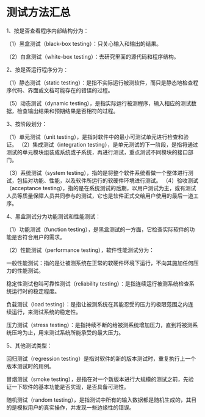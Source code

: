 # 测试方法汇总

1、按是否查看程序内部结构分为：

（1）黑盒测试（black-box testing）：只关心输入和输出的结果。

（2）白盒测试（white-box testing）：去研究里面的源代码和程序结构。

2、按是否运行程序分为：

（1）静态测试（static testing）：是指不实际运行被测软件，而只是静态地检查程序代码、界面或文档可能存在的错误的过程。

（5）动态测试（dynamic testing），是指实际运行被测程序，输入相应的测试数据，检查输出结果和预期结果是否相符的过程。

3、按阶段划分：

（1）单元测试（unit testing），是指对软件中的最小可测试单元进行检查和验证。
（2）集成测试（integration testing），是单元测试的下一阶段，是指将通过测试的单元模块组装成系统或子系统，再进行测试，重点测试不同模块的接口部门。

（3）系统测试（system testing），指的是将整个软件系统看做一个整体进行测试，包括对功能、性能，以及软件所运行的软硬件环境进行测试。
（4）验收测试（acceptance testing），指的是在系统测试的后期，以用户测试为主，或有测试人员等质量保障人员共同参与的测试，它也是软件正式交给用户使用的最后一道工序。

4、黑盒测试分为功能测试和性能测试：

（1）功能测试（function testing），是黑盒测试的一方面，它检查实际软件的功能是否符合用户的需求。

（2）性能测试（performance testing），软件性能测试分为：

一般性能测试：指的是让被测系统在正常的软硬件环境下运行，不向其施加任何压力的性能测试。

稳定性测试也叫可靠性测试（reliability testing）：是指连续运行被测系统检查系统运行时的稳定程度。

负载测试（load testing）：是指让被测系统在其能忍受的压力的极限范围之内连续运行，来测试系统的稳定性。

压力测试（stress testing）：是指持续不断的给被测系统增加压力，直到将被测系统压垮为止，用来测试系统所能承受的最大压力。

5、其他测试类型：

回归测试（regression testing）是指对软件的新的版本测试时，重复执行上一个版本测试时的用例。

冒烟测试（smoke testing），是指在对一个新版本进行大规模的测试之前，先验证一下软件的基本功能是否实现，是否具备可测性。

随机测试（random testing），是指测试中所有的输入数据都是随机生成的，其目的是模拟用户的真实操作，并发现一些边缘性的错误。